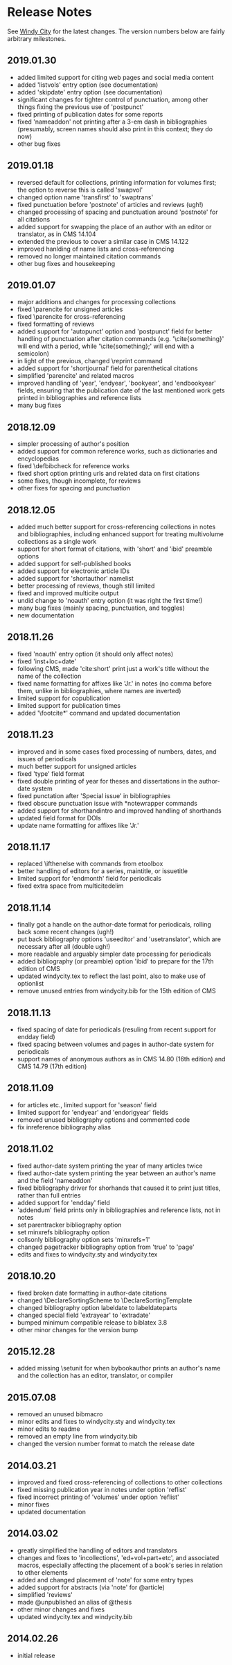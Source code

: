 # Release Notes

See [Windy City](https://github.com/brianchase/windycity) for the
latest changes. The version numbers below are fairly arbitrary
milestones.

## 2019.01.30

* added limited support for citing web pages and social media content
* added 'listvols' entry option (see documentation)
* added 'skipdate' entry option (see documentation)
* significant changes for tighter control of punctuation, among
  other things fixing the previous use of 'postpunct'
* fixed printing of publication dates for some reports
* fixed 'nameaddon' not printing after a 3-em dash in bibliographies
  (presumably, screen names should also print in this context; they do
  now)
* other bug fixes

## 2019.01.18

* reversed default for collections, printing information for volumes
  first; the option to reverse this is called 'swapvol'
* changed option name 'transfirst' to 'swaptrans'
* fixed punctuation before 'postnote' of articles and reviews (ugh!)
* changed processing of spacing and punctuation around 'postnote' for
  all citations
* added support for swapping the place of an author with an editor or
  translator, as in CMS 14.104
* extended the previous to cover a similar case in CMS 14.122
* improved hanlding of name lists and cross-referencing
* removed no longer maintained citation commands
* other bug fixes and housekeeping

## 2019.01.07

* major additions and changes for processing collections
* fixed \parencite for unsigned articles
* fixed \parencite for cross-referencing
* fixed formatting of reviews
* added support for 'autopunct' option and 'postpunct' field for
  better handling of punctuation after citation commands (e.g.
  '\cite{something}' will end with a period, while '\cite{something};'
  will end with a semicolon)
* in light of the previous, changed \reprint command
* added support for 'shortjournal' field for parenthetical citations
* simplified 'parencite' and related macros
* improved handling of 'year', 'endyear', 'bookyear', and
  'endbookyear' fields, ensuring that the publication date of the last
  mentioned work gets printed in bibliographies and reference lists
* many bug fixes

## 2018.12.09

* simpler processing of author's position
* added support for common reference works, such as dictionaries and
  encyclopedias
* fixed \defbibcheck for reference works
* fixed short option printing urls and related data on first citations
* some fixes, though incomplete, for reviews
* other fixes for spacing and punctuation

## 2018.12.05

* added much better support for cross-referencing collections in notes
  and bibliographies, including enhanced support for treating multivolume
  collections as a single work
* support for short format of citations, with 'short' and 'ibid'
  preamble options
* added support for self-published books
* added support for electronic article IDs
* added support for 'shortauthor' namelist
* better processing of reviews, though still limited
* fixed and improved multicite output
* undid change to 'noauth' entry option (it was right the first time!)
* many bug fixes (mainly spacing, punctuation, and toggles)
* new documentation

## 2018.11.26

* fixed 'noauth' entry option (it should only affect notes)
* fixed 'inst+loc+date'
* following CMS, made 'cite:short' print just a work's title without
  the name of the collection
* fixed name formatting for affixes like 'Jr.' in notes (no comma
  before them, unlike in bibliographies, where names are inverted)
* limited support for copublication
* limited support for publication times
* added '\footcite*' command and updated documentation

## 2018.11.23

* improved and in some cases fixed processing of numbers,
  dates, and issues of periodicals
* much better support for unsigned articles
* fixed 'type' field format
* fixed double printing of year for theses and dissertations in
  the author-date system
* fixed punctation after 'Special issue' in bibliographies
* fixed obscure punctuation issue with *notewrapper commands
* added support for shorthandintro and improved handling of shorthands
* updated field format for DOIs
* update name formatting for affixes like 'Jr.'

## 2018.11.17

* replaced \ifthenelse with commands from etoolbox
* better handling of editors for a series, maintitle, or issuetitle
* limited support for 'endmonth' field for periodicals
* fixed extra space from multicitedelim

## 2018.11.14

* finally got a handle on the author-date format for periodicals,
  rolling back some recent changes (ugh!)
* put back bibliography options 'useeditor' and 'usetranslator', which
  are necessary after all (double ugh!)
* more readable and arguably simpler date processing for periodicals
* added bibliography (or preamble) option 'ibid' to prepare for the
  17th edition of CMS
* updated windycity.tex to reflect the last point, also to make use of
  optionlist
* remove unused entries from windycity.bib for the 15th edition of CMS

## 2018.11.13

* fixed spacing of date for periodicals (resuling from recent support
  for endday field)
* fixed spacing between volumes and pages in author-date system for
  periodicals
* support names of anonymous authors as in CMS 14.80 (16th edition)
  and CMS 14.79 (17th edition)

## 2018.11.09

* for articles etc., limited support for 'season' field
* limited support for 'endyear' and 'endorigyear' fields
* removed unused bibliography options and commented code
* fix inreference bibliography alias

## 2018.11.02

* fixed author-date system printing the year of many articles twice
* fixed author-date system printing the year between an author's name
  and the field 'nameaddon'
* fixed bibliography driver for shorhands that caused it to print just
  titles, rather than full entries
* added support for 'endday' field
* 'addendum' field prints only in bibliographies and reference
  lists, not in notes
* set parentracker bibliography option
* set minxrefs bibliography option
* collsonly bibliography option sets 'minxrefs=1'
* changed pagetracker bibliography option from 'true' to 'page'
* edits and fixes to windycity.sty and windycity.tex

## 2018.10.20

* fixed broken date formatting in author-date citations
* changed \DeclareSortingScheme to \DeclareSortingTemplate
* changed bibliography option labeldate to labeldateparts
* changed special field 'extrayear' to 'extradate'
* bumped minimum compatible release to biblatex 3.8
* other minor changes for the version bump

## 2015.12.28

* added missing \setunit for when bybookauthor prints an author's name
  and the collection has an editor, translator, or compiler

## 2015.07.08

* removed an unused bibmacro
* minor edits and fixes to windycity.sty and windycity.tex
* minor edits to readme
* removed an empty line from windycity.bib
* changed the version number format to match the release date

## 2014.03.21

* improved and fixed cross-referencing of collections to other collections
* fixed missing publication year in notes under option 'reflist'
* fixed incorrect printing of 'volumes' under option 'reflist'
* minor fixes
* updated documentation

## 2014.03.02

* greatly simplified the handling of editors and translators
* changes and fixes to 'incollections', 'ed+vol+part+etc', and
  associated macros, especially affecting the placement of a book's
  series in relation to other elements
* added and changed placement of 'note' for some entry types
* added support for abstracts (via 'note' for @article)
* simplified 'reviews'
* made @unpublished an alias of @thesis
* other minor changes and fixes
* updated windycity.tex and windycity.bib

## 2014.02.26

* initial release

